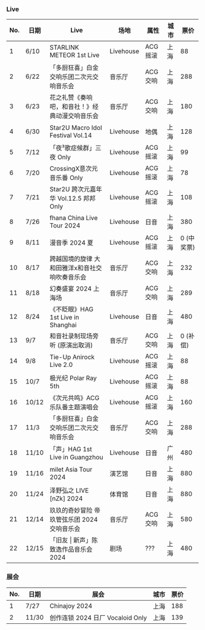 ### Live

| No. | 日期  | Live                                           | 场地      | 属性     | 城市 | 票价       |
| --- | ---   | ---                                            | ---       | ---      | ---  | ---        |
| 1   | 6/10  | STARLINK METEOR 1st Live                       | Livehouse | ACG 摇滚 | 上海 | 88         |
| 2   | 6/22  | 「多厨狂喜」白金交响乐团二次元交响音乐会       | 音乐厅    | ACG 交响 | 上海 | 288        |
| 3   | 6/23  | 花之礼赞《奏响吧，和音社！》经典动漫交响音乐会 | 音乐厅    | ACG 交响 | 上海 | 180        |
| 4   | 6/30  | Star2U Macro Idol Festival Vol.14              | Livehouse | 地偶     | 上海 | 128        |
| 5   | 7/12  | 「夜³歌症候群」三夜 Only                       | Livehouse | ACG 摇滚 | 上海 | 99         |
| 6   | 7/20  | CrossingX意次元 音乐番 Only                    | Livehouse | ACG 摇滚 | 上海 | 78         |
| 7   | 7/21  | Star2U 跨次元嘉年华 Vol.12.5 邦邦 Only         | Livehouse | ACG 摇滚 | 上海 | 108        |
| 8   | 7/26  | fhana China Live Tour 2024                     | Livehouse | 日音     | 上海 | 380        |
| 9   | 8/11  | 漫音季 2024 夏                                 | Livehouse | ACG 摇滚 | 上海 | 0 (中奖票) |
| 10  | 8/17  | 跨越国境的旋律 大和田雅洋x和音社交响吹奏音乐会 | 音乐厅    | ACG 交响 | 上海 | 232        |
| 11  | 8/18  | 幻奏盛宴 2024 上海场                           | 音乐厅    | ACG 交响 | 上海 | 289        |
| 12  | 8/24  | 《不眨眼》HAG 1st Live in Shanghai             | Livehouse | 日音     | 上海 | 480        |
| 13  | 9/7   | 和音社录制现场旁听 (原演出取消)                | 音乐厅    | ACG 交响 | 上海 | 0 (补偿)   |
| 14  | 9/8   | Tie-Up Anirock Live 2.0                        | Livehouse | ACG 摇滚 | 上海 | 88         |
| 15  | 10/7  | 极光纪 Polar Ray 5th                           | Livehouse | ACG 摇滚 | 上海 | 88         |
| 16  | 10/12 | 《次元共鸣》ACG 乐队番主题演唱会               | Livehouse | ACG 摇滚 | 上海 | 160        |
| 17  | 11/3  | 「多厨狂喜」白金交响乐团二次元交响音乐会       | 音乐厅    | ACG 交响 | 上海 | 288        |
| 18  | 11/10 | 「声」HAG 1st Live in Guangzhou                | Livehouse | 日音     | 广州 | 480        |
| 19  | 11/16 | milet Asia Tour 2024                           | 演艺馆    | 日音     | 上海 | 880        |
| 20  | 11/24 | 泽野弘之 LIVE [nZk] 2024                       | 体育馆    | 日音     | 上海 | 880        |
| 21  | 12/14 | 玖玖的奇妙冒险 帝玖管弦乐团 2024 交响音乐会    | 音乐厅    | ACG 交响 | 上海 | 580        |
| 22  | 12/15 | 「旧友 \| 新声」陈致逸作品音乐会 2024          | 剧场      | ???      | 上海 | 480        |

### 展会

| No. | 日期  | 展会                             | 城市 | 票价 |
| --- | ---   | ---                              | ---  | ---  |
| 1   | 7/27  | Chinajoy 2024                    | 上海 | 188  |
| 2   | 11/30 | 创作连锁 2024 日厂 Vocaloid Only | 上海 | 139  |